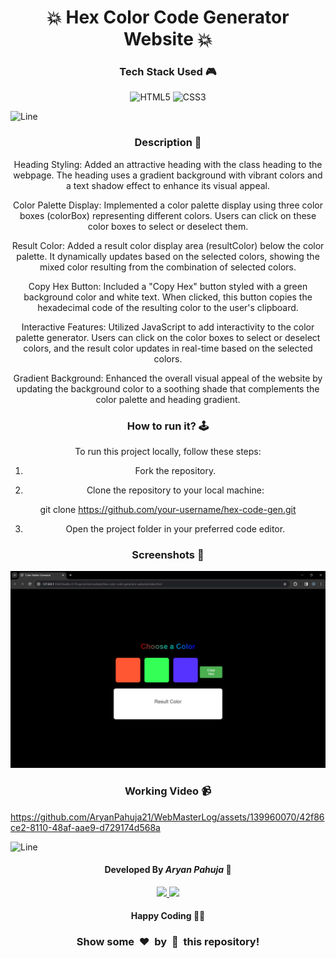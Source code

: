 <h1 align='center'><b>💥 Hex Color Code Generator Website 💥</b></h1>

<!-- -------------------------------------------------------------------------------------------------------------- -->

<h3 align='center'>Tech Stack Used 🎮</h3>

<div align='center'>
   
  ![HTML5](https://img.shields.io/badge/html5-%23E34F26.svg?style=for-the-badge&logo=html5&logoColor=white)
  ![CSS3](https://img.shields.io/badge/css3-%231572B6.svg?style=for-the-badge&logo=css3&logoColor=white)
  
</div>


![Line](https://github.com/Avdhesh-Varshney/WebMasterLog/assets/114330097/4b78510f-a941-45f8-a9d5-80ed0705e847)

<!-- -------------------------------------------------------------------------------------------------------------- -->

<h3 align='center'>Description 📃</h3>

<div align='center'>
    <p>
Heading Styling: Added an attractive heading with the class heading to the webpage. The heading uses a gradient background with vibrant colors and a text shadow effect to enhance its visual appeal.

Color Palette Display: Implemented a color palette display using three color boxes (colorBox) representing different colors. Users can click on these color boxes to select or deselect them.

Result Color: Added a result color display area (resultColor) below the color palette. It dynamically updates based on the selected colors, showing the mixed color resulting from the combination of selected colors.

Copy Hex Button: Included a "Copy Hex" button styled with a green background color and white text. When clicked, this button copies the hexadecimal code of the resulting color to the user's clipboard.

Interactive Features: Utilized JavaScript to add interactivity to the color palette generator. Users can click on the color boxes to select or deselect colors, and the result color updates in real-time based on the selected colors.

Gradient Background: Enhanced the overall visual appeal of the website by updating the background color to a soothing shade that complements the color palette and heading gradient.
    </p>
</div>


<!-- -------------------------------------------------------------------------------------------------------------- -->

<h3 align='center'>How to run it? 🕹️</h3>

<div align='center'>
    <p>
To run this project locally, follow these steps:

1. Fork the repository.

2. Clone the repository to your local machine:

git clone https://github.com/your-username/hex-code-gen.git

3. Open the project folder in your preferred code editor.
    </p>
</div>

<!-- -------------------------------------------------------------------------------------------------------------- -->

<h3 align='center'>Screenshots 📸</h3>
<img src='Hex-color-code-generator-website.webp'>


<h3 align='center'>Working Video 📹</h3>

https://github.com/AryanPahuja21/WebMasterLog/assets/139960070/42f86ce2-8110-48af-aae9-d729174d568a


![Line](https://github.com/Avdhesh-Varshney/WebMasterLog/assets/114330097/4b78510f-a941-45f8-a9d5-80ed0705e847)

<!-- -------------------------------------------------------------------------------------------------------------- -->

<h4 align='center'>Developed By <b><i>Aryan Pahuja</i></b> 👦</h4>
<p align='center'>
  <a href='https://www.linkedin.com/in/aryan-pahuja/'>
    <img src='https://img.shields.io/badge/linkedin-%230077B5.svg?style=for-the-badge&logo=linkedin&logoColor=white' />
  </a>
  <a href='https://github.com/AryanPahuja21'>
    <img src='https://img.shields.io/badge/github-%23121011.svg?style=for-the-badge&logo=github&logoColor=white' />
  </a>
</p>

<h4 align='center'>Happy Coding 🧑‍💻</h4>

<h3 align="center">Show some &nbsp;❤️&nbsp; by &nbsp;🌟&nbsp; this repository!</h3>
